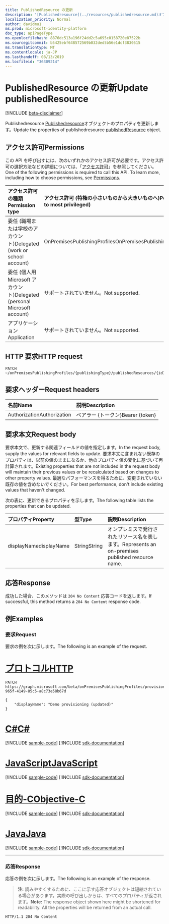 ```yaml
---
title: PublishedResource の更新
description: '[Publishedresource](../resources/publishedresource.md)オブジェクトのプロパティを更新します。'
localization_priority: Normal
author: davidmu1
ms.prod: microsoft-identity-platform
doc_type: apiPageType
ms.openlocfilehash: 8876dc513a196f24dd2c5a695c0158720e87522b
ms.sourcegitcommit: b5425ebf648572569b032ded5b56e1dcf3830515
ms.translationtype: MT
ms.contentlocale: ja-JP
ms.lasthandoff: 08/13/2019
ms.locfileid: "36309214"
---
```

# <a name="update-publishedresource"></a><span data-ttu-id="4027c-103">PublishedResource の更新</span><span class="sxs-lookup"><span data-stu-id="4027c-103">Update publishedResource</span></span>

[!INCLUDE [beta-disclaimer](../../includes/beta-disclaimer.md)]

<span data-ttu-id="4027c-104">Publishedresource [Publishedresource](../resources/publishedresource.md)オブジェクトのプロパティを更新します。</span><span class="sxs-lookup"><span data-stu-id="4027c-104">Update the properties of publishedresource  [publishedResource](../resources/publishedresource.md) object.</span></span>

## <a name="permissions"></a><span data-ttu-id="4027c-105">アクセス許可</span><span class="sxs-lookup"><span data-stu-id="4027c-105">Permissions</span></span>

<span data-ttu-id="4027c-p101">この API を呼び出すには、次のいずれかのアクセス許可が必要です。アクセス許可の選択方法などの詳細については、「[アクセス許可](/graph/permissions-reference)」を参照してください。</span><span class="sxs-lookup"><span data-stu-id="4027c-p101">One of the following permissions is required to call this API. To learn more, including how to choose permissions, see [Permissions](/graph/permissions-reference).</span></span>

| <span data-ttu-id="4027c-108">アクセス許可の種類</span><span class="sxs-lookup"><span data-stu-id="4027c-108">Permission type</span></span>                        | <span data-ttu-id="4027c-109">アクセス許可 (特権の小さいものから大きいものへ)</span><span class="sxs-lookup"><span data-stu-id="4027c-109">Permissions (from least to most privileged)</span></span> |
|:--------------------------------------|:---------------------------------------------------------|
| <span data-ttu-id="4027c-110">委任 (職場または学校のアカウント)</span><span class="sxs-lookup"><span data-stu-id="4027c-110">Delegated (work or school account)</span></span>     | <span data-ttu-id="4027c-111">OnPremisesPublishingProfiles</span><span class="sxs-lookup"><span data-stu-id="4027c-111">OnPremisesPublishingProfiles.ReadWrite.All</span></span> |
| <span data-ttu-id="4027c-112">委任 (個人用 Microsoft アカウント)</span><span class="sxs-lookup"><span data-stu-id="4027c-112">Delegated (personal Microsoft account)</span></span> | <span data-ttu-id="4027c-113">サポートされていません。</span><span class="sxs-lookup"><span data-stu-id="4027c-113">Not supported.</span></span> |
| <span data-ttu-id="4027c-114">アプリケーション</span><span class="sxs-lookup"><span data-stu-id="4027c-114">Application</span></span>                            | <span data-ttu-id="4027c-115">サポートされていません。</span><span class="sxs-lookup"><span data-stu-id="4027c-115">Not supported.</span></span> |

## <a name="http-request"></a><span data-ttu-id="4027c-116">HTTP 要求</span><span class="sxs-lookup"><span data-stu-id="4027c-116">HTTP request</span></span>

<!-- { "blockType": "ignored" } -->

```http
PATCH ~/onPremisesPublishingProfiles/{publishingType}/publishedResources/{id1}
```

## <a name="request-headers"></a><span data-ttu-id="4027c-117">要求ヘッダー</span><span class="sxs-lookup"><span data-stu-id="4027c-117">Request headers</span></span>

| <span data-ttu-id="4027c-118">名前</span><span class="sxs-lookup"><span data-stu-id="4027c-118">Name</span></span>       | <span data-ttu-id="4027c-119">説明</span><span class="sxs-lookup"><span data-stu-id="4027c-119">Description</span></span>|
|:-----------|:-----------|
| <span data-ttu-id="4027c-120">Authorization</span><span class="sxs-lookup"><span data-stu-id="4027c-120">Authorization</span></span> | <span data-ttu-id="4027c-121">ベアラー {トークン}</span><span class="sxs-lookup"><span data-stu-id="4027c-121">Bearer {token}</span></span> |

## <a name="request-body"></a><span data-ttu-id="4027c-122">要求本文</span><span class="sxs-lookup"><span data-stu-id="4027c-122">Request body</span></span>

<span data-ttu-id="4027c-123">要求本文で、更新する関連フィールドの値を指定します。</span><span class="sxs-lookup"><span data-stu-id="4027c-123">In the request body, supply the values for relevant fields to update.</span></span> <span data-ttu-id="4027c-124">要求本文に含まれない既存のプロパティは、以前の値のままになるか、他のプロパティ値の変化に基づいて再計算されます。</span><span class="sxs-lookup"><span data-stu-id="4027c-124">Existing properties that are not included in the request body will maintain their previous values or be recalculated based on changes to other property values.</span></span> <span data-ttu-id="4027c-125">最適なパフォーマンスを得るために、変更されていない既存の値を含めないでください。</span><span class="sxs-lookup"><span data-stu-id="4027c-125">For best performance, don't include existing values that haven't changed.</span></span>

<span data-ttu-id="4027c-126">次の表に、更新できるプロパティを示します。</span><span class="sxs-lookup"><span data-stu-id="4027c-126">The following table lists the properties that can be updated.</span></span>

| <span data-ttu-id="4027c-127">プロパティ</span><span class="sxs-lookup"><span data-stu-id="4027c-127">Property</span></span>     | <span data-ttu-id="4027c-128">型</span><span class="sxs-lookup"><span data-stu-id="4027c-128">Type</span></span>        | <span data-ttu-id="4027c-129">説明</span><span class="sxs-lookup"><span data-stu-id="4027c-129">Description</span></span> |
|:-------------|:------------|:------------|
|<span data-ttu-id="4027c-130">displayName</span><span class="sxs-lookup"><span data-stu-id="4027c-130">displayName</span></span>|<span data-ttu-id="4027c-131">String</span><span class="sxs-lookup"><span data-stu-id="4027c-131">String</span></span>|<span data-ttu-id="4027c-132">オンプレミスで発行されたリソース名を表します。</span><span class="sxs-lookup"><span data-stu-id="4027c-132">Represents an on-premises published resource name.</span></span>|

## <a name="response"></a><span data-ttu-id="4027c-133">応答</span><span class="sxs-lookup"><span data-stu-id="4027c-133">Response</span></span>

<span data-ttu-id="4027c-134">成功した場合、このメソッドは `204 No Content` 応答コードを返します。</span><span class="sxs-lookup"><span data-stu-id="4027c-134">If successful, this method returns a `204 No Content` response code.</span></span>

## <a name="examples"></a><span data-ttu-id="4027c-135">例</span><span class="sxs-lookup"><span data-stu-id="4027c-135">Examples</span></span>

### <a name="request"></a><span data-ttu-id="4027c-136">要求</span><span class="sxs-lookup"><span data-stu-id="4027c-136">Request</span></span>

<span data-ttu-id="4027c-137">要求の例を次に示します。</span><span class="sxs-lookup"><span data-stu-id="4027c-137">The following is an example of the request.</span></span>

# <a name="httptabhttp"></a>[<span data-ttu-id="4027c-138">プロトコル</span><span class="sxs-lookup"><span data-stu-id="4027c-138">HTTP</span></span>](#tab/http)
<!-- {
  "blockType": "request",
  "name": "update_publishedresource"
}-->

```http
PATCH https://graph.microsoft.com/beta/onPremisesPublishingProfiles/provisioning/publishedResources/1234b780-965f-4149-85c5-a8c73e58b67d

{
    "displayName": "Demo provisioning (updated)"
}
```
# <a name="ctabcsharp"></a>[<span data-ttu-id="4027c-139">C#</span><span class="sxs-lookup"><span data-stu-id="4027c-139">C#</span></span>](#tab/csharp)
[!INCLUDE [sample-code](../includes/snippets/csharp/update-publishedresource-csharp-snippets.md)]
[!INCLUDE [sdk-documentation](../includes/snippets/snippets-sdk-documentation-link.md)]

# <a name="javascripttabjavascript"></a>[<span data-ttu-id="4027c-140">JavaScript</span><span class="sxs-lookup"><span data-stu-id="4027c-140">JavaScript</span></span>](#tab/javascript)
[!INCLUDE [sample-code](../includes/snippets/javascript/update-publishedresource-javascript-snippets.md)]
[!INCLUDE [sdk-documentation](../includes/snippets/snippets-sdk-documentation-link.md)]

# <a name="objective-ctabobjc"></a>[<span data-ttu-id="4027c-141">目的-C</span><span class="sxs-lookup"><span data-stu-id="4027c-141">Objective-C</span></span>](#tab/objc)
[!INCLUDE [sample-code](../includes/snippets/objc/update-publishedresource-objc-snippets.md)]
[!INCLUDE [sdk-documentation](../includes/snippets/snippets-sdk-documentation-link.md)]

# <a name="javatabjava"></a>[<span data-ttu-id="4027c-142">Java</span><span class="sxs-lookup"><span data-stu-id="4027c-142">Java</span></span>](#tab/java)
[!INCLUDE [sample-code](../includes/snippets/java/update-publishedresource-java-snippets.md)]
[!INCLUDE [sdk-documentation](../includes/snippets/snippets-sdk-documentation-link.md)]

---


### <a name="response"></a><span data-ttu-id="4027c-143">応答</span><span class="sxs-lookup"><span data-stu-id="4027c-143">Response</span></span>

<span data-ttu-id="4027c-144">応答の例を次に示します。</span><span class="sxs-lookup"><span data-stu-id="4027c-144">The following is an example of the response.</span></span>

> <span data-ttu-id="4027c-p103">**注:** 読みやすくするために、ここに示す応答オブジェクトは短縮されている場合があります。実際の呼び出しからは、すべてのプロパティが返されます。</span><span class="sxs-lookup"><span data-stu-id="4027c-p103">**Note:** The response object shown here might be shortened for readability. All the properties will be returned from an actual call.</span></span>

<!-- {
  "blockType": "response",
  "truncated": true,
  "@odata.type": "microsoft.graph.publishedResource"
} -->

```http
HTTP/1.1 204 No Content
```

<!-- uuid: 16cd6b66-4b1a-43a1-adaf-3a886856ed98
2019-02-04 14:57:30 UTC -->
<!-- {
  "type": "#page.annotation",
  "description": "Update publishedresource",
  "keywords": "",
  "section": "documentation",
  "tocPath": ""
}-->
